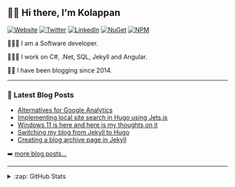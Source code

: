 ## 👋🏽 Hi there, I'm Kolappan

[![Website](https://img.shields.io/badge/Website-kolappan.dev-informational?style=flat-square&logo=microsoft%20edge&logoColor=white)](https://kolappan.dev)
[![Twitter](https://img.shields.io/badge/-Twitter-1DA1F2?style=flat-square&logo=twitter&logoColor=white)](https://twitter.com/KolappanNathan)
[![LinkedIn](https://img.shields.io/badge/-LinkedIn-006192?style=flat-square&logo=linkedin)](https://www.linkedin.com/in/kolappannathan)
[![NuGet](https://img.shields.io/badge/-NuGet-004880?style=flat-square&logo=nuget)](https://www.nuget.org/profiles/kolappannathan)
[![NPM](https://img.shields.io/badge/-NPM-CC3534?style=flat-square&logo=npm)](https://www.npmjs.com/~kolappannathan)

👨🏽‍💻 I am a Software developer.

👨🏽‍💻 I work on C#, .Net, SQL, Jekyll and Angular.

✍🏽 I have been blogging since 2014.

---

### 📘 Latest Blog Posts

<!-- PERSONAL-BLOG-POST-LIST:START -->
- [Alternatives for Google Analytics](https://kolappan.dev/blog/2021/alternative-for-google-analytics/)
- [Implementing local site search in Hugo using Jets.js](https://kolappan.dev/blog/2021/local-search-in-hugo/)
- [Windows 11 is here and here is my thoughts on it](https://kolappan.dev/blog/2021/windows-11-is-announced/)
- [Switching my blog from Jekyll to Hugo](https://kolappan.dev/blog/2021/switching-to-hugo/)
- [Creating a blog archive page in Jekyll](https://kolappan.dev/blog/2021/creating-ablog-archive-page-in-jekyll/)
<!-- PERSONAL-BLOG-POST-LIST:END -->

➡️ [more blog posts...](https://kolappan.dev/blog)

---

<details>
  <summary>:zap: GitHub Stats</summary>
  
  [![GitHub stats](https://github-readme-stats.vercel.app/api?username=kolappannathan&show_icons=true)](https://github.com/anuraghazra/github-readme-stats)
</details>

